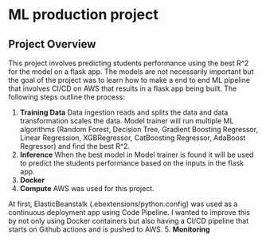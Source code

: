 # ML production project

## Project Overview
This project involves predicting students performance using the best R^2 for the model on a flask app. The models are not necessarily important but the goal of the project was to learn how to make a end to end ML pipeline that involves CI/CD on AWS that results in a flask app being built. The following steps outline the process:

1. **Training Data**
Data ingestion reads and splits the data and data transformation scales the data. Model trainer will run multiple ML algorithms (Random Forest, Decision Tree, Gradient Boosting Regressor, Linear Regression, XGBRegressor, CatBoosting Regressor, AdaBoost Regressor) and find the best R^2. 
2. **Inference**
When the best model in Model trainer is found it will be used to predict the students performance based on the inputs in the flask app. 
3. **Docker**
4. **Compute**
AWS was used for this project. 

At first, ElasticBeanstalk (.ebextensions/python.config) was used as a continuous deployment app using Code Pipeline. I wanted to improve this by not only using Docker containers but also having a CI/CD pipeline that starts on Github actions and is pushed to AWS. 
5. **Monitoring**
